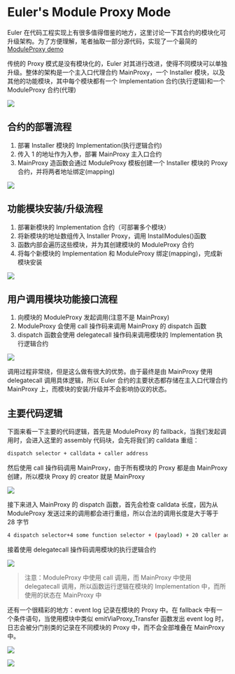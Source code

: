 # Euler's Module Proxy Mode

Euler 在代码工程实现上有很多值得借鉴的地方，这里讨论一下其合约的模块化可升级架构。为了方便理解，笔者抽取一部分源代码，实现了一个最简的[ModuleProxy demo](https://github.com/0x-stan/euler-module-proxy)

<!-- ![](https://github.com/0x-stan/euler-module-proxy/blob/main/img/Euler-Module-Proxy%402x.png) -->

传统的 Proxy 模式是没有模块化的，Euler 对其进行改进，使得不同模块可以单独升级。整体的架构是一个主入口代理合约 MainProxy，一个 Installer 模块，以及其他的功能模块，其中每个模块都有一个 Implementation 合约(执行逻辑)和一个 ModuleProxy 合约(代理)

![](https://github.com/0x-stan/euler-module-proxy/blob/main/img/Euler-module-proxy-01.png)

## 合约的部署流程

1. 部署 Installer 模块的 Implementation(执行逻辑合约)
2. 传入 1 的地址作为入参，部署 MainProxy 主入口合约
3. MainProxy 造函数会通过 ModuleProxy 模板创建一个 Installer 模块的 Proxy 合约，并将两者地址绑定(mapping)

![](https://github.com/0x-stan/euler-module-proxy/blob/main/img/Euler-module-proxy-02.png)

## 功能模块安装/升级流程

1. 部署新模块的 Implementation 合约（可部署多个模块）
2. 将新模块的地址数组传入 Installer Proxy，调用 InstallModules()函数
3. 函数内部会遍历这些模块，并为其创建模块的 ModuleProxy 合约
4. 将每个新模块的 Implementation 和 ModuleProxy 绑定(mapping)，完成新模块安装

![](https://github.com/0x-stan/euler-module-proxy/blob/main/img/Euler-module-proxy-03.png)

## 用户调用模块功能接口流程

1. 向模块的 ModuleProxy 发起调用(注意不是 MainProxy)
2. ModuleProxy 会使用 call 操作码来调用 MainProxy 的 dispatch 函数
3. dispatch 函数会使用 delegatecall 操作码来调用模块的 Implementation 执行逻辑合约

![](https://github.com/0x-stan/euler-module-proxy/blob/main/img/Euler-module-proxy-04.png)

调用过程非常绕，但是这么做有很大的优势。由于最终是由 MainProxy 使用 delegatecall 调用具体逻辑，所以 Euler 合约的主要状态都存储在主入口代理合约 MainProxy 上，而模块的安装/升级并不会影响协议的状态。

## 主要代码逻辑

下面来看一下主要的代码逻辑，首先是 ModuleProxy 的 fallback，当我们发起调用时，会进入这里的 assembly 代码块，会先将我们的 calldata 重组：

```bash
dispatch selector + calldata + caller address
```

然后使用 call 操作码调用 MainProxy，由于所有模块的 Proxy 都是由 MainProxy 创建，所以模块 Proxy 的 creator 就是 MainProxy

![](https://github.com/0x-stan/euler-module-proxy/blob/main/img/Euler-module-proxy-05.png)

接下来进入 MainProxy 的 dispatch 函数，首先会检查 calldata 长度，因为从 ModuleProxy 发送过来的调用都会进行重组，所以合法的调用长度是大于等于 28 字节

```bash
4 dispatch selector+4 some function selector + (payload) + 20 caller address
```

接着使用 delegatecall 操作码调用模块的执行逻辑合约

![](https://github.com/0x-stan/euler-module-proxy/blob/main/img/Euler-module-proxy-06.png)

> 注意：ModuleProxy 中使用 call 调用，而 MainProxy 中使用 delegatecall 调用，所以函数运行逻辑在模块的 Implementation 中，而所使用的状态在 MainProxy 中

还有一个很精彩的地方：event log 记录在模块的 Proxy 中。在 fallback 中有一个条件语句，当使用模块中类似 emitViaProxy_Transfer 函数发出 event log 时，日志会被分门别类的记录在不同模块的 Proxy 中，而不会全部堆叠在 MainProxy 中。

![](https://github.com/0x-stan/euler-module-proxy/blob/main/img/Euler-module-proxy-07.png)

![](https://github.com/0x-stan/euler-module-proxy/blob/main/img/Euler-module-proxy-08.png)
